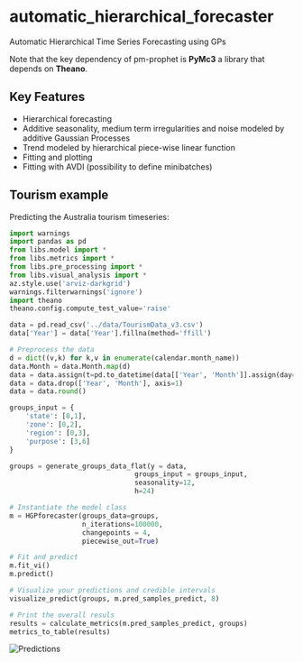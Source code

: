 # automatic_hierarchical_forecaster
Automatic Hierarchical Time Series Forecasting using GPs

Note that the key dependency of pm-prophet is **PyMc3** a library that depends on **Theano**.

## Key Features
* Hierarchical forecasting
* Additive seasonality, medium term irregularities and noise modeled by additive Gaussian Processes
* Trend modeled by hierarchical piece-wise linear function
* Fitting and plotting
* Fitting with AVDI (possibility to define minibatches)

## Tourism example
Predicting the Australia tourism timeseries:
```python
import warnings
import pandas as pd
from libs.model import *
from libs.metrics import *
from libs.pre_processing import *
from libs.visual_analysis import *
az.style.use('arviz-darkgrid')
warnings.filterwarnings('ignore')
import theano
theano.config.compute_test_value='raise'

data = pd.read_csv('../data/TourismData_v3.csv')
data['Year'] = data['Year'].fillna(method='ffill')

# Preprocess the data
d = dict((v,k) for k,v in enumerate(calendar.month_name))
data.Month = data.Month.map(d)
data = data.assign(t=pd.to_datetime(data[['Year', 'Month']].assign(day=1))).set_index('t')
data = data.drop(['Year', 'Month'], axis=1)
data = data.round()

groups_input = {
    'state': [0,1],
    'zone': [0,2],
    'region': [0,3],
    'purpose': [3,6]
}

groups = generate_groups_data_flat(y = data, 
                               groups_input = groups_input, 
                               seasonality=12, 
                               h=24)

# Instantiate the model class
m = HGPforecaster(groups_data=groups,
                  n_iterations=100000,
                  changepoints = 4,
                  piecewise_out=True)

# Fit and predict
m.fit_vi()
m.predict()

# Visualize your predictions and credible intervals
visualize_predict(groups, m.pred_samples_predict, 8)

# Print the overall resuls
results = calculate_metrics(m.pred_samples_predict, groups)
metrics_to_table(results)
```

![Predictions](https://raw.githubusercontent.com/luisroque/automatic_hierarchical_forecaster/main/example_notebooks/images/visualize_predictions.png)
